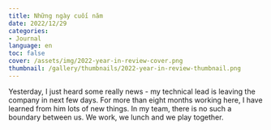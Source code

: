 ```yaml
---
title: Những ngày cuối năm
date: 2022/12/29
categories:
- Journal
language: en
toc: false
cover: /assets/img/2022-year-in-review-cover.png
thumbnail: /gallery/thumbnails/2022-year-in-review-thumbnail.png
---
```

Yesterday, I just heard some really news - my technical lead is leaving the company in next few days.
For more than eight months working here, I have learned from him lots of new things. 
In my team, there is no such a boundary between us. We work, we lunch and we play together.